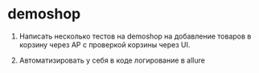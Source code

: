 # demoshop

1. Написать несколько тестов на demoshop на добавление товаров в корзину через AP с проверкой корзины через UI.

2. Автоматизировать у себя в коде логирование в allure